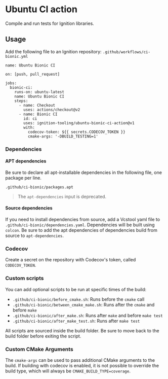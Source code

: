 # Ubuntu CI action

Compile and run tests for Ignition libraries.

## Usage

Add the following file to an Ignition repository:
`.github/workflows/ci-bionic.yml`

```
name: Ubuntu Bionic CI

on: [push, pull_request]

jobs:
  bionic-ci:
    runs-on: ubuntu-latest
    name: Ubuntu Bionic CI
    steps:
      - name: Checkout
        uses: actions/checkout@v2
      - name: Bionic CI
        id: ci
        uses: ignition-tooling/ubuntu-bionic-ci-action@v1
        with:
          codecov-token: ${{ secrets.CODECOV_TOKEN }}
          cmake-args: '-DBUILD_TESTING=1'
```

### Dependencies

#### APT dependencies

Be sure to declare all apt-installable dependencies in the following file, one
package per line.

`.github/ci-bionic/packages.apt`

> The `apt-dependencies` input is deprecated.

#### Source dependencies

If you need to install dependencies from source, add a Vcstool yaml file to
`.github/ci-bionic/dependencies.yaml`. Dependencies will be built using
`colcon`. Be sure to add the apt dependencies of dependencies build from source
to `apt-dependencies`.

### Codecov

Create a secret on the repository with Codecov's token, called `CODECOV_TOKEN`.

### Custom scripts

You can add optional scripts to be run at specific times of the build:

* `.github/ci-bionic/before_cmake.sh`: Runs before the `cmake` call
* `.github/ci-bionic/between_cmake_make.sh`: Runs after the `cmake` and before `make`
* `.github/ci-bionic/after_make.sh`: Runs after `make` and before `make test`
* `.github/ci-bionic/after_make_test.sh`: Runs after `make test`

All scripts are sourced inside the build folder. Be sure to move back to the
build folder before exiting the script.

### Custom CMake Arguments

The `cmake-args` can be used to pass additional CMake arguments to the build.
If building with codecov is enabled, it is not possible to override the build type,
which will always be `CMAKE_BUILD_TYPE=coverage`.
